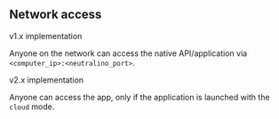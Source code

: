 ## Network access

v1.x implementation

Anyone on the network can access the native API/application via `<computer_ip>:<neutralino_port>`.

v2.x implementation

Anyone can access the app, only if the application is launched with the `cloud` mode.
